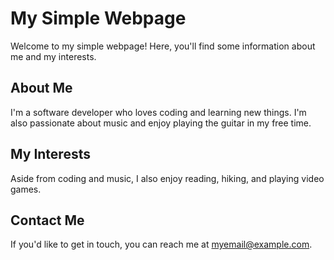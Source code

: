 # My Simple Webpage

Welcome to my simple webpage! Here, you'll find some information about me and my interests.

## About Me

I'm a software developer who loves coding and learning new things. I'm also passionate about music and enjoy playing the guitar in my free time.

## My Interests

Aside from coding and music, I also enjoy reading, hiking, and playing video games.

## Contact Me

If you'd like to get in touch, you can reach me at [myemail@example.com](mailto:myemail@example.com).
